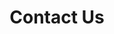 ---
title: "Contact Us"
hero:
  title: "Get In Touch"
  background_image: "/images/bg/home-2.jpg"
content_blocks:
  - _bookshop_name: "contact_form"
    preheading: "We appreciate your business"
    heading: "Don’t Hesitate to contact with us for any kind of information"
    form_heading: "Contact Form"
    address: "Holly Springs, North Carolina, USA"
    email: sales@singularsol.com 
    phone: +1 919.491.1239
    linkedin: pradeepmacharla
#  - _bookshop_name: "map"
#    latitude: 35.61396
#    longitude: -78.87697
#    name: "SingularSol"
---